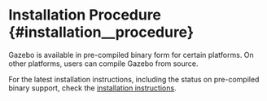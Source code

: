 Installation Procedure {#installation__procedure}
============
Gazebo is available in pre-compiled binary form for certain platforms.  On
other platforms, users can compile Gazebo from source.

For the latest installation instructions, including the status on
pre-compiled binary support, check the [installation
instructions](http://gazebosim.org/wiki/1.2/install).
